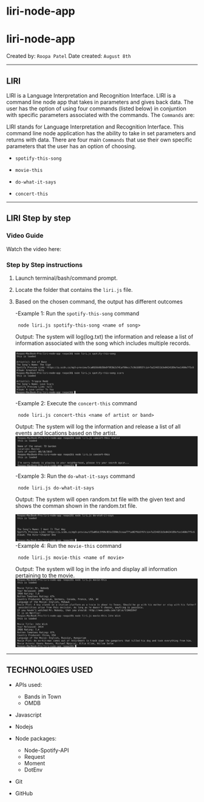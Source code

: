 # liri-node-app
# liri-node-app

Created by: `Roopa Patel`
Date created: `August 8th`

- - -

## LIRI
LIRI is a Language Interpretation and Recognition Interface. LIRI is a command line node app that takes in parameters and gives back data. The user has the option of using four commands (listed below) in conjuntion with specific parameters associated with the commands. The  `Commands` are:

LIRI stands for Language Interpretation and Recognition Interface. This command line node application has the ability to take in set parameters and returns with data. There are four main  `Commands` that use their own specific parameters that the user has an option of choosing. 

   * `spotify-this-song`

   * `movie-this`

   * `do-what-it-says`
   
   * `concert-this`

- - -
## LIRI Step by step 
### **Video Guide**

Watch the video here: 

### **Step by Step instructions**

1. Launch terminal/bash/command prompt.
2. Locate the folder that contains the `liri.js` file. 
3. Based on the chosen command, the output has different outcomes

   

    -Example 1: Run the `spotify-this-song` command
    
        node liri.js spotify-this-song <name of song>
    
    Output: The system will log(log.txt) the information and release a list of information associated with the song which includes multiple records.

    ![Results](/images/spotify.png)


     -Example 2: Execute the `concert-this` command
    
        node liri.js concert-this <name of artist or band>
    
    Output: The system will log the information and release a list of all events and locations based on the artist. 
    ![Results](/images/concert.png)



    -Example 3: Run the `do-what-it-says` command
        
        node liri.js do-what-it-says
        
    Output: The system will open random.txt file with the given text and shows the comman shown in the random.txt file. 
   

    ![Results](/images/doWhatItSAYS.png)
     -Example 4: Run the `movie-this` command
    
        node liri.js movie-this <name of movie>
    
    Output: The system will log in the info and display all information pertaining to the movie.
    ![Results](/images/movies.png)

- - -

## TECHNOLOGIES USED
- APIs used:
    * Bands in Town
    * OMDB
- Javascript
- Nodejs
- Node packages:
    * Node-Spotify-API
    * Request
    * Moment
    * DotEnv

- Git
- GitHub
